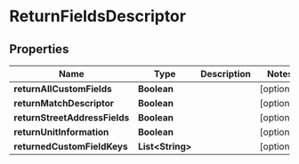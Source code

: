 
# ReturnFieldsDescriptor

## Properties
Name | Type | Description | Notes
------------ | ------------- | ------------- | -------------
**returnAllCustomFields** | **Boolean** |  |  [optional]
**returnMatchDescriptor** | **Boolean** |  |  [optional]
**returnStreetAddressFields** | **Boolean** |  |  [optional]
**returnUnitInformation** | **Boolean** |  |  [optional]
**returnedCustomFieldKeys** | **List&lt;String&gt;** |  |  [optional]



